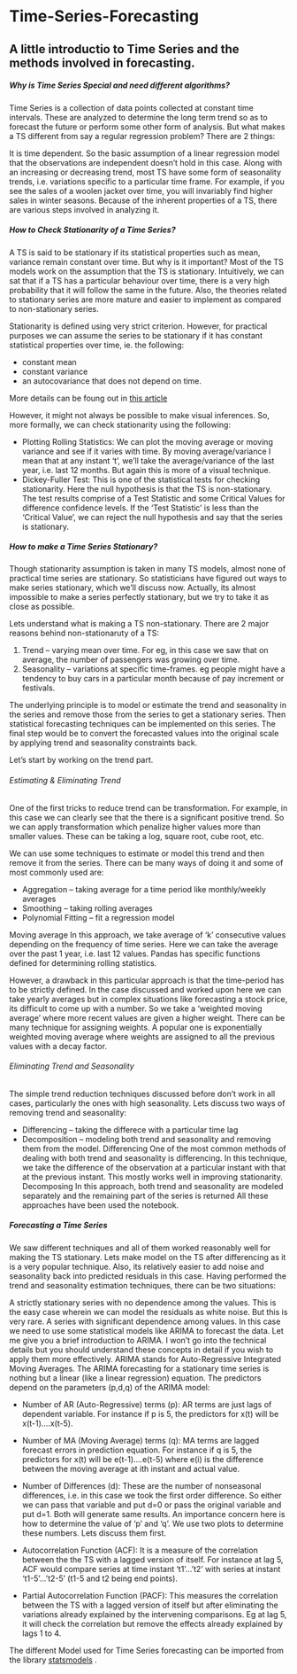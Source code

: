 # Time-Series-Forecasting

## A little introductio  to Time Series and the methods involved in forecasting.

##### Why is Time Series Special and need different algorithms?
Time Series is a collection of data points collected at constant time intervals. These are analyzed to determine the long term trend so as to forecast the future or perform some other form of analysis. But what makes a TS different from say a regular regression problem? There are 2 things:

It is time dependent. So the basic assumption of a linear regression model that the observations are independent doesn’t hold in this case.
Along with an increasing or decreasing trend, most TS have some form of seasonality trends, i.e. variations specific to a particular time frame. For example, if you see the sales of a woolen jacket over time, you will invariably find higher sales in winter seasons.
Because of the inherent properties of a TS, there are various steps involved in analyzing it. 

##### How to Check Stationarity of a Time Series?
A TS is said to be stationary if its statistical properties such as mean, variance remain constant over time. But why is it important? Most of the TS models work on the assumption that the TS is stationary. Intuitively, we can sat that if a TS has a particular behaviour over time, there is a very high probability that it will follow the same in the future. Also, the theories related to stationary series are more mature and easier to implement as compared to non-stationary series.

Stationarity is defined using very strict criterion. However, for practical purposes we can assume the series to be stationary if it has constant statistical properties over time, ie. the following:
- constant mean
- constant variance
- an autocovariance that does not depend on time.

More details can be foung out in [this article](https://www.analyticsvidhya.com/blog/2015/12/complete-tutorial-time-series-modeling/)

However, it might not always be possible to make visual inferences. So, more formally, we can check stationarity using the following:

- Plotting Rolling Statistics: We can plot the moving average or moving variance and see if it varies with time. By moving average/variance I mean that at any instant ‘t’, we’ll take the average/variance of the last year, i.e. last 12 months. But again this is more of a visual technique.
- Dickey-Fuller Test: This is one of the statistical tests for checking stationarity. Here the null hypothesis is that the TS is non-stationary. The test results comprise of a Test Statistic and some Critical Values for difference confidence levels. If the ‘Test Statistic’ is less than the ‘Critical Value’, we can reject the null hypothesis and say that the series is stationary. 


##### How to make a Time Series Stationary?
Though stationarity assumption is taken in many TS models, almost none of practical time series are stationary. So statisticians have figured out ways to make series stationary, which we’ll discuss now. Actually, its almost impossible to make a series perfectly stationary, but we try to take it as close as possible.

Lets understand what is making a TS non-stationary. There are 2 major reasons behind non-stationaruty of a TS:
1. Trend – varying mean over time. For eg, in this case we saw that on average, the number of passengers was growing over time.
2. Seasonality – variations at specific time-frames. eg people might have a tendency to buy cars in a particular month because of pay increment or festivals.

The underlying principle is to model or estimate the trend and seasonality in the series and remove those from the series to get a stationary series. Then statistical forecasting techniques can be implemented on this series. The final step would be to convert the forecasted values into the original scale by applying trend and seasonality constraints back.

Let’s start by working on the trend part.

###### Estimating & Eliminating Trend
One of the first tricks to reduce trend can be transformation. For example, in this case we can clearly see that the there is a significant positive trend. So we can apply transformation which penalize higher values more than smaller values. These can be taking a log, square root, cube root, etc. 

We can use some techniques to estimate or model this trend and then remove it from the series. There can be many ways of doing it and some of most commonly used are:
- Aggregation – taking average for a time period like monthly/weekly averages
- Smoothing – taking rolling averages
- Polynomial Fitting – fit a regression model

Moving average
In this approach, we take average of ‘k’ consecutive values depending on the frequency of time series. Here we can take the average over the past 1 year, i.e. last 12 values. Pandas has specific functions defined for determining rolling statistics.

However, a drawback in this particular approach is that the time-period has to be strictly defined. In the case discussed and worked upon here we can take yearly averages but in complex situations like forecasting a stock price, its difficult to come up with a number. So we take a ‘weighted moving average’ where more recent values are given a higher weight. There can be many technique for assigning weights. A popular one is exponentially weighted moving average where weights are assigned to all the previous values with a decay factor. 

###### Eliminating Trend and Seasonality
The simple trend reduction techniques discussed before don’t work in all cases, particularly the ones with high seasonality. Lets discuss two ways of removing trend and seasonality:

- Differencing – taking the differece with a particular time lag
- Decomposition – modeling both trend and seasonality and removing them from the model.
Differencing
One of the most common methods of dealing with both trend and seasonality is differencing. In this technique, we take the difference of the observation at a particular instant with that at the previous instant. This mostly works well in improving stationarity.
Decomposing
In this approach, both trend and seasonality are modeled separately and the remaining part of the series is returned
All these approaches have been used the notebook.

##### Forecasting a Time Series
We saw different techniques and all of them worked reasonably well for making the TS stationary. Lets make model on the TS after differencing as it is a very popular technique. Also, its relatively easier to add noise and seasonality back into predicted residuals in this case. Having performed the trend and seasonality estimation techniques, there can be two situations:

A strictly stationary series with no dependence among the values. This is the easy case wherein we can model the residuals as white noise. But this is very rare.
A series with significant dependence among values. In this case we need to use some statistical models like ARIMA to forecast the data.
Let me give you a brief introduction to ARIMA. I won’t go into the technical details but you should understand these concepts in detail if you wish to apply them more effectively. ARIMA stands for Auto-Regressive Integrated Moving Averages. The ARIMA forecasting for a stationary time series is nothing but a linear (like a linear regression) equation. The predictors depend on the parameters (p,d,q) of the ARIMA model:

- Number of AR (Auto-Regressive) terms (p): AR terms are just lags of dependent variable. For instance if p is 5, the predictors for x(t) will be x(t-1)….x(t-5).
- Number of MA (Moving Average) terms (q): MA terms are lagged forecast errors in prediction equation. For instance if q is 5, the predictors for x(t) will be e(t-1)….e(t-5) where e(i) is the difference between the moving average at ith instant and actual value.
- Number of Differences (d): These are the number of nonseasonal differences, i.e. in this case we took the first order difference. So either we can pass that variable and put d=0 or pass the original variable and put d=1. Both will generate same results.
An importance concern here is how to determine the value of ‘p’ and ‘q’. We use two plots to determine these numbers. Lets discuss them first.

- Autocorrelation Function (ACF): It is a measure of the correlation between the the TS with a lagged version of itself. For instance at lag 5, ACF would compare series at time instant ‘t1’…’t2’ with series at instant ‘t1-5’…’t2-5’ (t1-5 and t2 being end points).
- Partial Autocorrelation Function (PACF): This measures the correlation between the TS with a lagged version of itself but after eliminating the variations already explained by the intervening comparisons. Eg at lag 5, it will check the correlation but remove the effects already explained by lags 1 to 4.

The different Model used for Time Series forecasting can be imported from the library [statsmodels](https://www.statsmodels.org/stable/index.html) .
